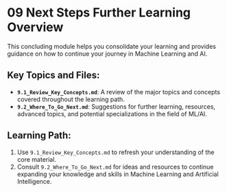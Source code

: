# 09 Next Steps Further Learning Overview

This concluding module helps you consolidate your learning and provides guidance on how to continue your journey in Machine Learning and AI.

## Key Topics and Files:

-   **`9.1_Review_Key_Concepts.md`**: A review of the major topics and concepts covered throughout the learning path.
-   **`9.2_Where_To_Go_Next.md`**: Suggestions for further learning, resources, advanced topics, and potential specializations in the field of ML/AI.

## Learning Path:

1.  Use `9.1_Review_Key_Concepts.md` to refresh your understanding of the core material.
2.  Consult `9.2_Where_To_Go_Next.md` for ideas and resources to continue expanding your knowledge and skills in Machine Learning and Artificial Intelligence.
